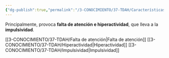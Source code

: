 ```yaml
---
{"dg-publish":true,"permalink":"/3-CONOCIMIENTO/37-TDAH/Características del trastorno/"}
---
```


Principalmente, provoca **falta de atención e hiperactividad**, que lleva a la **impulsividad**.

[[3-CONOCIMIENTO/37-TDAH/Falta de atención\|Falta de atención]]
[[3-CONOCIMIENTO/37-TDAH/Hiperactividad\|Hiperactividad]]
[[3-CONOCIMIENTO/37-TDAH/Impulsividad\|Impulsividad]]
